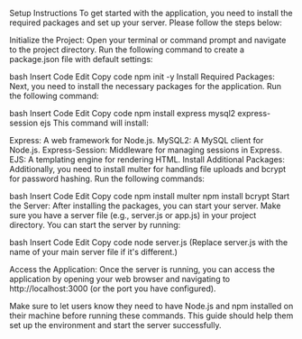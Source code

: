 Setup Instructions
To get started with the application, you need to install the required packages and set up your server. Please follow the steps below:

Initialize the Project: Open your terminal or command prompt and navigate to the project directory. Run the following command to create a package.json file with default settings:

bash
Insert Code
Edit
Copy code
npm init -y
Install Required Packages: Next, you need to install the necessary packages for the application. Run the following command:

bash
Insert Code
Edit
Copy code
npm install express mysql2 express-session ejs
This command will install:

Express: A web framework for Node.js.
MySQL2: A MySQL client for Node.js.
Express-Session: Middleware for managing sessions in Express.
EJS: A templating engine for rendering HTML.
Install Additional Packages: Additionally, you need to install multer for handling file uploads and bcrypt for password hashing. Run the following commands:

bash
Insert Code
Edit
Copy code
npm install multer
npm install bcrypt
Start the Server: After installing the packages, you can start your server. Make sure you have a server file (e.g., server.js or app.js) in your project directory. You can start the server by running:

bash
Insert Code
Edit
Copy code
node server.js
(Replace server.js with the name of your main server file if it's different.)

Access the Application: Once the server is running, you can access the application by opening your web browser and navigating to http://localhost:3000 (or the port you have configured).

Make sure to let users know they need to have Node.js and npm installed on their machine before running these commands. This guide should help them set up the environment and start the server successfully.
